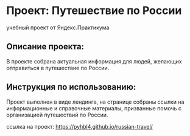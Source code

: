 # Проект: Путешествие по России
учебный проект от Яндекс.Практикума
## Описание проекта: 
В проекте собрана актуальная информация для людей, желающих отправиться в путешествие по России.

## Инструкция по использованию:
Проект выполнен в виде лендинга, на странице собраны ссылки на информационные и справочные материалы, призванные помочь с организацией путешествий по России.

ссылка на проект: https://pyhbl4.github.io/russian-travel/